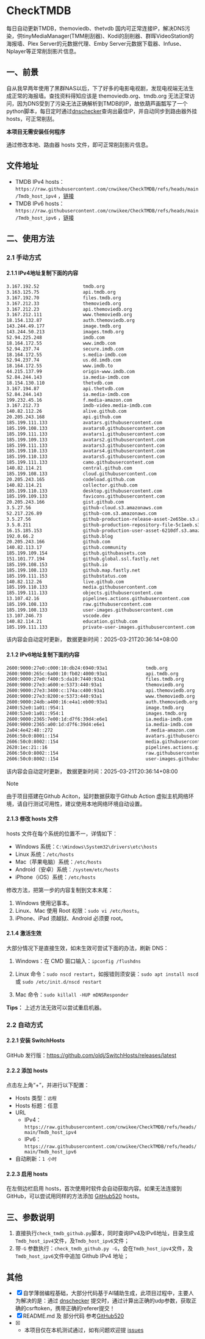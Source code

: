 # CheckTMDB

每日自动更新TMDB，themoviedb、thetvdb 国内可正常连接IP，解决DNS污染，供tinyMediaManager(TMM削刮器)、Kodi的刮削器、群晖VideoStation的海报墙、Plex Server的元数据代理、Emby Server元数据下载器、Infuse、Nplayer等正常削刮影片信息。

## 一、前景

自从我早两年使用了黑群NAS以后，下了好多的电影电视剧，发现电视端无法生成正常的海报墙。查找资料得知应该是 themoviedb.org、tmdb.org 无法正常访问，因为DNS受到了污染无法正确解析到TMDB的IP，故依葫芦画瓢写了一个python脚本，每日定时通过[dnschecker](https://dnschecker.org/)查询出最佳IP，并自动同步到路由器外挂hosts，可正常削刮。

**本项目无需安装任何程序**

通过修改本地、路由器 hosts 文件，即可正常削刮影片信息。

## 文件地址

- TMDB IPv4 hosts：`https://raw.githubusercontent.com/cnwikee/CheckTMDB/refs/heads/main/Tmdb_host_ipv4` ，[链接](https://raw.githubusercontent.com/cnwikee/CheckTMDB/refs/heads/main/Tmdb_host_ipv4)
- TMDB IPv6 hosts：`https://raw.githubusercontent.com/cnwikee/CheckTMDB/refs/heads/main/Tmdb_host_ipv6` ，[链接](https://raw.githubusercontent.com/cnwikee/CheckTMDB/refs/heads/main/Tmdb_host_ipv6)

## 二、使用方法

### 2.1 手动方式

#### 2.1.1 IPv4地址复制下面的内容

```bash
3.167.192.52                tmdb.org
3.163.125.75                api.tmdb.org
3.167.192.70                files.tmdb.org
3.167.212.33                themoviedb.org
3.167.212.23                api.themoviedb.org
3.167.212.111               www.themoviedb.org
18.154.132.87               auth.themoviedb.org
143.244.49.177              image.tmdb.org
143.244.50.213              images.tmdb.org
52.94.225.248               imdb.com
18.164.172.55               www.imdb.com
52.94.237.74                secure.imdb.com
18.164.172.55               s.media-imdb.com
52.94.237.74                us.dd.imdb.com
18.164.172.55               www.imdb.to
44.215.137.99               origin-www.imdb.com
52.84.244.143               ia.media-imdb.com
18.154.130.110              thetvdb.com
3.167.194.87                api.thetvdb.com
52.84.244.143               ia.media-imdb.com
199.232.45.16               f.media-amazon.com
3.167.212.73                imdb-video.media-imdb.com
140.82.112.26               alive.github.com
20.205.243.168              api.github.com
185.199.111.133             avatars.githubusercontent.com
185.199.108.133             avatars0.githubusercontent.com
185.199.111.133             avatars1.githubusercontent.com
185.199.109.133             avatars2.githubusercontent.com
185.199.111.133             avatars3.githubusercontent.com
185.199.110.133             avatars4.githubusercontent.com
185.199.110.133             avatars5.githubusercontent.com
185.199.111.133             camo.githubusercontent.com
140.82.114.21               central.github.com
185.199.108.133             cloud.githubusercontent.com
20.205.243.165              codeload.github.com
140.82.114.21               collector.github.com
185.199.110.133             desktop.githubusercontent.com
185.199.109.133             favicons.githubusercontent.com
20.205.243.166              gist.github.com
3.5.27.56                   github-cloud.s3.amazonaws.com
52.217.226.89               github-com.s3.amazonaws.com
3.5.27.56                   github-production-release-asset-2e65be.s3.amazonaws.com
3.5.8.211                   github-production-repository-file-5c1aeb.s3.amazonaws.com
16.15.185.153               github-production-user-asset-6210df.s3.amazonaws.com
192.0.66.2                  github.blog
20.205.243.166              github.com
140.82.113.17               github.community
185.199.109.154             github.githubassets.com
151.101.77.194              github.global.ssl.fastly.net
185.199.108.153             github.io
185.199.108.133             github.map.fastly.net
185.199.111.153             githubstatus.com
140.82.112.26               live.github.com
185.199.110.133             media.githubusercontent.com
185.199.111.133             objects.githubusercontent.com
13.107.42.16                pipelines.actions.githubusercontent.com
185.199.108.133             raw.githubusercontent.com
185.199.108.133             user-images.githubusercontent.com
13.107.246.73               vscode.dev
140.82.114.21               education.github.com
185.199.111.133             private-user-images.githubusercontent.com
```

该内容会自动定时更新， 数据更新时间：2025-03-21T20:36:14+08:00

#### 2.1.2 IPv6地址复制下面的内容

```bash
2600:9000:27e0:c000:10:db24:6940:93a1              tmdb.org
2600:9000:265c:6a00:10:fb02:4000:93a1              api.tmdb.org
2600:9000:27e0:f400:5:da10:7440:93a1               files.tmdb.org
2600:9000:27e3:a600:e:5373:440:93a1                themoviedb.org
2600:9000:27e3:3400:c:174a:c400:93a1               api.themoviedb.org
2600:9000:27e3:8200:e:5373:440:93a1                www.themoviedb.org
2600:9000:24db:a400:16:e4a1:eb00:93a1              auth.themoviedb.org
2400:52e0:1a01::954:1                              image.tmdb.org
2400:52e0:1a01::954:1                              images.tmdb.org
2600:9000:2365:7e00:1d:d7f6:39d4:e6e1              ia.media-imdb.com
2600:9000:2365:a00:1d:d7f6:39d4:e6e1               ia.media-imdb.com
2a04:4e42:48::272                                  f.media-amazon.com
2606:50c0:8001::154                                avatars.githubusercontent.com
2606:50c0:8002::154                                media.githubusercontent.com
2620:1ec:21::16                                    pipelines.actions.githubusercontent.com
2606:50c0:8002::154                                raw.githubusercontent.com
2606:50c0:8002::154                                user-images.githubusercontent.com
```

该内容会自动定时更新， 数据更新时间：2025-03-21T20:36:14+08:00

> [!NOTE]
> 由于项目搭建在Github Aciton，延时数据获取于Github Action 虚拟主机网络环境，请自行测试可用性，建议使用本地网络环境自动设置。

#### 2.1.3 修改 hosts 文件

hosts 文件在每个系统的位置不一，详情如下：

- Windows 系统：`C:\Windows\System32\drivers\etc\hosts`
- Linux 系统：`/etc/hosts`
- Mac（苹果电脑）系统：`/etc/hosts`
- Android（安卓）系统：`/system/etc/hosts`
- iPhone（iOS）系统：`/etc/hosts`

修改方法，把第一步的内容复制到文本末尾：

1. Windows 使用记事本。
2. Linux、Mac 使用 Root 权限：`sudo vi /etc/hosts`。
3. iPhone、iPad 须越狱、Android 必须要 root。

#### 2.1.4 激活生效

大部分情况下是直接生效，如未生效可尝试下面的办法，刷新 DNS：

1. Windows：在 CMD 窗口输入：`ipconfig /flushdns`

2. Linux 命令：`sudo nscd restart`，如报错则须安装：`sudo apt install nscd` 或 `sudo /etc/init.d/nscd restart`

3. Mac 命令：`sudo killall -HUP mDNSResponder`

**Tips：** 上述方法无效可以尝试重启机器。

### 2.2 自动方式

#### 2.2.1 安装 SwitchHosts

GitHub 发行版：https://github.com/oldj/SwitchHosts/releases/latest

#### 2.2.2 添加 hosts

点击左上角“+”，并进行以下配置：

- Hosts 类型：`远程`
- Hosts 标题：任意
- URL
    - IPv4：`https://raw.githubusercontent.com/cnwikee/CheckTMDB/refs/heads/main/Tmdb_host_ipv4`
    - IPv6：`https://raw.githubusercontent.com/cnwikee/CheckTMDB/refs/heads/main/Tmdb_host_ipv6`
- 自动刷新：`1 小时`

#### 2.2.3 启用 hosts

在左侧边栏启用 hosts，首次使用时软件会自动获取内容。如果无法连接到 GitHub，可以尝试用同样的方法添加 [GitHub520](https://github.com/521xueweihan/GitHub520) hosts。

## 三、参数说明

1. 直接执行`check_tmdb_github.py`脚本，同时查询IPv4及IPv6地址，目录生成`Tmdb_host_ipv4`文件，及`Tmdb_host_ipv6`文件；
2. 带`-G` 参数执行：`check_tmdb_github.py -G`，会在`Tmdb_host_ipv4`文件，及`Tmdb_host_ipv6`文件中追加 Github IPv4 地址；

## 其他

- [x] 自学薄弱编程基础，大部分代码基于AI辅助生成，此项目过程中，主要人为解决的是：通过 [dnschecker](https://dnschecker.org/) 提交时，通过计算出正确的udp参数，获取正确的csrftoken，携带正确的referer提交！
- [x] README.md 及 部分代码 参考[GitHub520](https://github.com/521xueweihan/GitHub520)
- [x] * 本项目仅在本机测试通过，如有问题欢迎提 [issues](https://github.com/cnwikee/CheckTMDB/issues/new)
